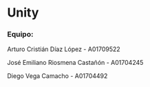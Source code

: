 # Unity
### Equipo:
Arturo Cristián Díaz López - A01709522

José Emiliano Riosmena Castañón - A01704245

Diego Vega Camacho - A01704492
